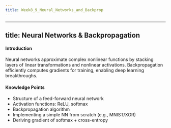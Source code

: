 ```yaml
---
title: Week8_9_Neural_Networks_and_Backprop
---
```

---
title: Neural Networks & Backpropagation
---
#### Introduction
Neural networks approximate complex nonlinear functions by stacking layers of linear transformations and nonlinear activations. Backpropagation efficiently computes gradients for training, enabling deep learning breakthroughs.

#### Knowledge Points
- Structure of a feed-forward neural network
- Activation functions: ReLU, softmax
- Backpropagation algorithm
- Implementing a simple NN from scratch (e.g., MNIST/XOR)
- Deriving gradient of softmax + cross-entropy
